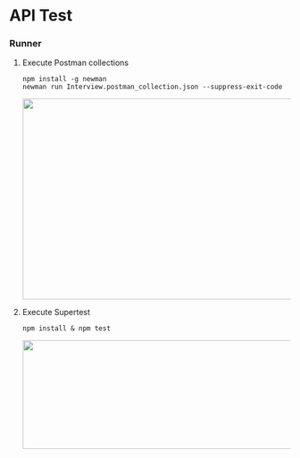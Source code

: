 # API Test

### Runner

1. Execute Postman collections
      ```
      npm install -g newman
      newman run Interview.postman_collection.json --suppress-exit-code 
      ```

     <img src="https://i.imgur.com/uAwye99.png" width="620" height="360" />



2. Execute Supertest

      ```
      npm install & npm test
      ```

      <img src="https://i.imgur.com/22z5cOe.png" width="620" height="195" />